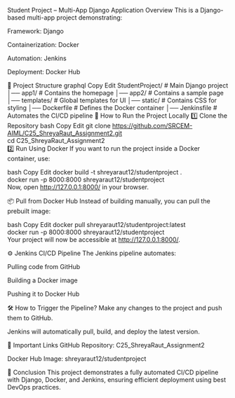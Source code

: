 Student Project – Multi-App Django Application
Overview
This is a Django-based multi-app project demonstrating:

Framework: Django

Containerization: Docker

Automation: Jenkins

Deployment: Docker Hub

📁 Project Structure
graphql
Copy
Edit
StudentProject/   # Main Django project
│── app1/         # Contains the homepage
│── app2/         # Contains a sample page
│── templates/    # Global templates for UI
│── static/       # Contains CSS for styling
│── Dockerfile    # Defines the Docker container
│── Jenkinsfile   # Automates the CI/CD pipeline
🚀 How to Run the Project Locally
1️⃣ Clone the Repository
bash
Copy
Edit
git clone https://github.com/SRCEM-AIML/C25_ShreyaRaut_Assignment2.git  
cd C25_ShreyaRaut_Assignment2  
2️⃣ Run Using Docker
If you want to run the project inside a Docker container, use:

bash
Copy
Edit
docker build -t shreyaraut12/studentproject .  
docker run -p 8000:8000 shreyaraut12/studentproject  
Now, open http://127.0.0.1:8000/ in your browser.

📦 Pull from Docker Hub
Instead of building manually, you can pull the prebuilt image:

bash
Copy
Edit
docker pull shreyaraut12/studentproject:latest  
docker run -p 8000:8000 shreyaraut12/studentproject  
Your project will now be accessible at http://127.0.0.1:8000/.

⚙️ Jenkins CI/CD Pipeline
The Jenkins pipeline automates:

Pulling code from GitHub

Building a Docker image

Pushing it to Docker Hub

🛠 How to Trigger the Pipeline?
Make any changes to the project and push them to GitHub.

Jenkins will automatically pull, build, and deploy the latest version.

🔗 Important Links
GitHub Repository: C25_ShreyaRaut_Assignment2

Docker Hub Image: shreyaraut12/studentproject

📌 Conclusion
This project demonstrates a fully automated CI/CD pipeline with Django, Docker, and Jenkins, ensuring efficient deployment using best DevOps practices.


